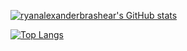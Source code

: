 [![ryanalexanderbrashear's GitHub stats](https://github-readme-stats.vercel.app/api?username=ryanalexanderbrashear&count_private=true&show_icons=true&theme=tokyonight)](https://github.com/ryanalexanderbrashear/)

[![Top Langs](https://github-readme-stats.vercel.app/api/top-langs/?username=ryanalexanderbrashear&count_private=true&show_icons=true&theme=tokyonight)](https://github.com/ryanalexanderbrashear/)

<!--
**ryanalexanderbrashear/ryanalexanderbrashear** is a ✨ _special_ ✨ repository because its `README.md` (this file) appears on your GitHub profile.

Here are some ideas to get you started:

- 🔭 I’m currently working on ...
- 🌱 I’m currently learning ...
- 👯 I’m looking to collaborate on ...
- 🤔 I’m looking for help with ...
- 💬 Ask me about ...
- 📫 How to reach me: ...
- 😄 Pronouns: ...
- ⚡ Fun fact: ...
-->

